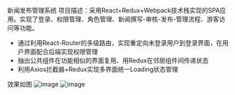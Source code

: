 新闻发布管理系统
项目描述：采用React+Redux+Webpack技术栈实现的SPA应用。实现了登录、权限管理、角色管理、新闻撰写-审核-发布-管理流程、游客访问等功能。
- 通过利用React-Router的多级路由，实现重定向未登录用户到登录界面，在用户界面配合后端实现权限管理
- 抽出公共组件在功能相似的界面复用、用Redux在邻居组件间传递状态
- 利用Axios拦截器+Redux实现多界面统一Loading状态管理

效果如图
![image](https://user-images.githubusercontent.com/31459641/128704536-29acbebe-4841-48e5-910a-8c0b08313d15.png)
![image](https://user-images.githubusercontent.com/31459641/128704808-f319dc3a-e161-4825-97b0-c70dd90a9779.png)
